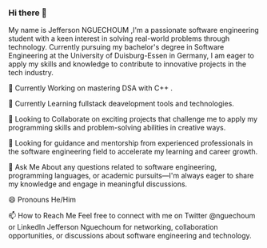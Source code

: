 ### Hi there 👋


My  name is Jefferson NGUECHOUM ,I'm a  passionate software engineering student with a keen interest in solving real-world problems through technology. Currently pursuing my bachelor's degree in Software Engineering at the University of Duisburg-Essen in Germany, I am eager to apply my skills and knowledge to contribute to innovative projects in the tech industry.


🔭 Currently Working on mastering DSA with C++ .

🌱 Currently Learning fullstack deavelopment tools and technologies.

👯 Looking to Collaborate on exciting projects that challenge me to apply my programming skills and problem-solving abilities in creative ways.

🤔 Looking for  guidance and mentorship from experienced professionals in the software engineering field to accelerate my learning and career growth.

💬 Ask Me About any questions related to software engineering, programming languages, or academic pursuits—I'm always eager to share my knowledge and engage in meaningful discussions.

😄 Pronouns
  He/Him
  
📫 How to Reach Me
  Feel free to connect with me on Twitter @nguechoum or LinkedIn Jefferson Nguechoum for networking, collaboration opportunities, or discussions about software            engineering and technology.
